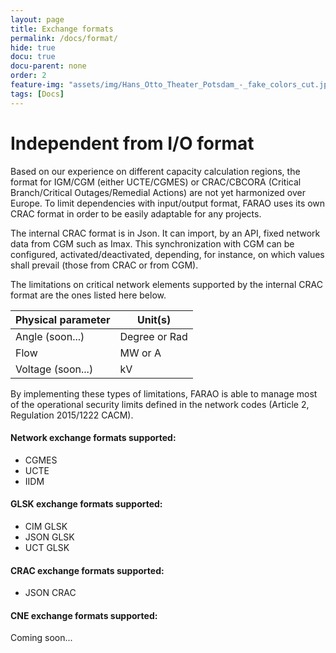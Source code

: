 ```yaml
---
layout: page
title: Exchange formats
permalink: /docs/format/
hide: true
docu: true
docu-parent: none
order: 2
feature-img: "assets/img/Hans_Otto_Theater_Potsdam_-_fake_colors_cut.jpg"
tags: [Docs]
---
```


# Independent from I/O format

Based on our experience on different capacity calculation regions, the format for IGM/CGM (either UCTE/CGMES) 
or CRAC/CBCORA (Critical Branch/Critical Outages/Remedial Actions) are not yet harmonized over Europe. 
To limit dependencies with input/output format, FARAO uses its own CRAC format in order to be
easily adaptable for any projects. 

The internal CRAC format is in Json. It can import, by an API, fixed network data from CGM such as Imax. 
This synchronization with CGM can be configured, activated/deactivated, depending, for instance, 
on which values shall prevail (those from CRAC or from CGM).

The limitations on critical network elements supported by the internal CRAC format are the ones listed here below.

| Physical parameter |    Unit(s)  |
|--------------------|-------------|
|   Angle (soon...)  |Degree or Rad|
|        Flow        |  MW or A    |
|  Voltage (soon...) |     kV      |

By implementing these types of limitations, FARAO is able to manage most of the operational security limits 
defined in the network codes (Article 2, Regulation 2015/1222 CACM).

#### Network exchange formats supported:

- CGMES
- UCTE
- IIDM

#### GLSK exchange formats supported:

- CIM GLSK
- JSON GLSK
- UCT GLSK

#### CRAC exchange formats supported:

- JSON CRAC

#### CNE exchange formats supported:

Coming soon...
